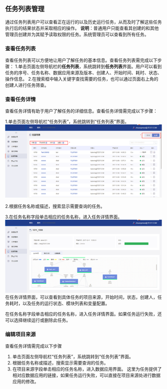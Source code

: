 ## 任务列表管理

通过任务列表用户可以查看正在运行的以及历史运行任务，从而及时了解这些任务执行后的结果状态并采取相应的操作。
**说明**：普通用户只能查看其创建的和其他管理员创建并为其赋予读取权限的任务。系统管理员可以查看到所有任务。

### 查看任务列表
查看任务列表可以方便地让用户了解任务的基本信息。查看任务列表需完成以下步骤：
1.单击页面左侧导航栏的**任务列表**，系统跳转到**任务列表**界面。用户可以看到任务的序号、任务名称、数据应用来源及版本、创建人、开始时间、耗时、状态、操作信息。
2.在搜索框中输入关键字查找需要的任务，也可以通过页面右上角的创建人进行任务筛查。
### 查看任务详情
查看任务详情有助于用户了解任务的详细信息。查看任务详情需完成以下步骤：

1.单击页面左侧导航栏“任务列表”，系统跳转到“任务列表”界面。
![](/user_guide/fig/fig_46.png)

2.根据任务名称或描述，搜索显示需要查询的任务。

3.在任务名称字段单击相应的任务名称，进入任务详情界面。
![](/user_guide/fig/fig_47.png)
在任务详情界面，可以查看到具体任务的项目来源，开始时间，状态，创建人，任务耗时，以及任务的运行状态、模块列表和变量配置。

在任务名称字段单击相应的任务名称，进入任务详情界面。如果任务运行失败，还可以选择继续运行或删除此任务。

### 编辑项目来源

查看任务详情需完成以下步骤

1. 单击页面左侧导航栏“任务列表”，系统跳转到“任务列表”界面。
2. 根据任务名称或描述，搜索显示需要查询的任务。
3. 在项目来源字段单击相应的任务名称，进入数据应用界面。
这里为任务提供了相对应数据应用的链接，如果任务运行失败，可以直接在项目来源处进行数据应用的修改。

